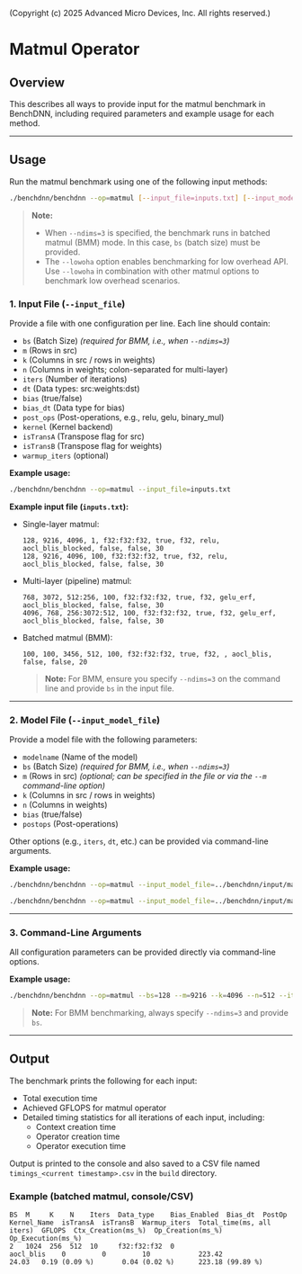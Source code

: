 (Copyright (c) 2025 Advanced Micro Devices, Inc. All rights reserved.)

# Matmul Operator

## Overview
This describes all ways to provide input for the matmul benchmark in BenchDNN, including required parameters and example usage for each method.

---

## Usage
Run the matmul benchmark using one of the following input methods:

```sh
./benchdnn/benchdnn --op=matmul [--input_file=inputs.txt] [--input_model_file=model_file] [command-line options] [--ndims=3] [--lowoha]
```

> **Note:**
> - When `--ndims=3` is specified, the benchmark runs in batched matmul (BMM) mode. In this case, `bs` (batch size) must be provided.
> - The `--lowoha` option enables benchmarking for low overhead API. Use `--lowoha` in combination with other matmul options to benchmark low overhead scenarios.

### 1. Input File (`--input_file`)
Provide a file with one configuration per line. Each line should contain:
- `bs` (Batch Size) *(required for BMM, i.e., when `--ndims=3`)*
- `m` (Rows in src)
- `k` (Columns in src / rows in weights)
- `n` (Columns in weights; colon-separated for multi-layer)
- `iters` (Number of iterations)
- `dt` (Data types: src:weights:dst)
- `bias` (true/false)
- `bias_dt` (Data type for bias)
- `post_ops` (Post-operations, e.g., relu, gelu, binary_mul)
- `kernel` (Kernel backend)
- `isTransA` (Transpose flag for src)
- `isTransB` (Transpose flag for weights)
- `warmup_iters` (optional)

**Example usage:**
```sh
./benchdnn/benchdnn --op=matmul --input_file=inputs.txt
```

**Example input file (`inputs.txt`):**

- Single-layer matmul:
  ```
  128, 9216, 4096, 1, f32:f32:f32, true, f32, relu, aocl_blis_blocked, false, false, 30
  128, 9216, 4096, 100, f32:f32:f32, true, f32, relu, aocl_blis_blocked, false, false, 30
  ```
- Multi-layer (pipeline) matmul:
  ```
  768, 3072, 512:256, 100, f32:f32:f32, true, f32, gelu_erf, aocl_blis_blocked, false, false, 30
  4096, 768, 256:3072:512, 100, f32:f32:f32, true, f32, gelu_erf, aocl_blis_blocked, false, false, 30
  ```
- Batched matmul (BMM):
  ```
  100, 100, 3456, 512, 100, f32:f32:f32, true, f32, , aocl_blis, false, false, 20
  ```
  > **Note:** For BMM, ensure you specify `--ndims=3` on the command line and provide `bs` in the input file.

---

### 2. Model File (`--input_model_file`)
Provide a model file with the following parameters:
- `modelname` (Name of the model)
- `bs` (Batch Size) *(required for BMM, i.e., when `--ndims=3`)*
- `m` (Rows in src) *(optional; can be specified in the file or via the `--m` command-line option)*
- `k` (Columns in src / rows in weights)
- `n` (Columns in weights)
- `bias` (true/false)
- `postops` (Post-operations)

Other options (e.g., `iters`, `dt`, etc.) can be provided via command-line arguments.

**Example usage:**
```sh
./benchdnn/benchdnn --op=matmul --input_model_file=../benchdnn/input/matmul/pytorch_hugging_face_bmm.txt --iters=100 --dt=f32:f32:f32 --bias_dt=f32 --kernel_name=aocl_blis --isTransA=false --isTransB=false --warmup_iters=100
```

```sh
./benchdnn/benchdnn --op=matmul --input_model_file=../benchdnn/input/matmul/recsys.txt --m=256 --iters=100 --dt=f32:f32:f32 --bias_dt=f32 --kernel_name=aocl_blis --isTransA=false --isTransB=false --warmup_iters=100
```

---

### 3. Command-Line Arguments
All configuration parameters can be provided directly via command-line options.

**Example usage:**
```sh
./benchdnn/benchdnn --op=matmul --bs=128 --m=9216 --k=4096 --n=512 --iters=100 --dt=f32:f32:f32 --bias=true --bias_dt=f32 --post_ops=relu --kernel_name=aocl_blis --isTransA=false --isTransB=false --warmup_iters=30 --ndims=3
```
> **Note:** For BMM benchmarking, always specify `--ndims=3` and provide `bs`.

---


## Output

The benchmark prints the following for each input:
- Total execution time
- Achieved GFLOPS for matmul operator
- Detailed timing statistics for all iterations of each input, including:
  - Context creation time
  - Operator creation time
  - Operator execution time

Output is printed to the console and also saved to a CSV file named `timings_<current timestamp>.csv` in the `build` directory.

### Example (batched matmul, console/CSV)
```
BS  M     K    N    Iters  Data_type    Bias_Enabled  Bias_dt  PostOp  Kernel_Name  isTransA  isTransB  Warmup_iters  Total_time(ms, all iters)  GFLOPS  Ctx_Creation(ms_%)  Op_Creation(ms_%)  Op_Execution(ms_%)  
2   1024  256  512  10     f32:f32:f32  0                              aocl_blis    0         0         10            223.42                     24.03   0.19 (0.09 %)       0.04 (0.02 %)      223.18 (99.89 %) 
```